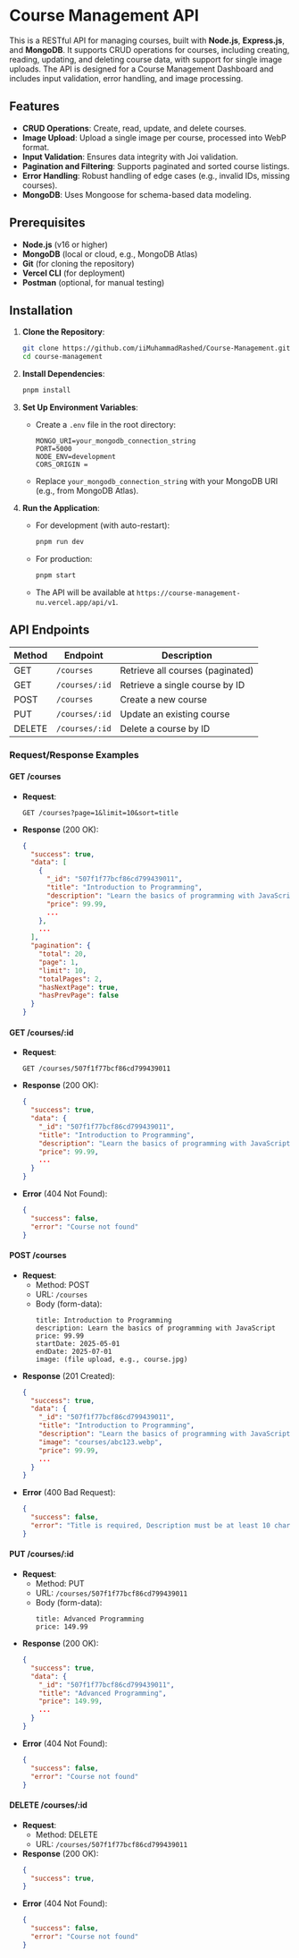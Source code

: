 # Course Management API

This is a RESTful API for managing courses, built with **Node.js**, **Express.js**, and **MongoDB**. It supports CRUD operations for courses, including creating, reading, updating, and deleting course data, with support for single image uploads. The API is designed for a Course Management Dashboard and includes input validation, error handling, and image processing.

## Features
- **CRUD Operations**: Create, read, update, and delete courses.
- **Image Upload**: Upload a single image per course, processed into WebP format.
- **Input Validation**: Ensures data integrity with Joi validation.
- **Pagination and Filtering**: Supports paginated and sorted course listings.
- **Error Handling**: Robust handling of edge cases (e.g., invalid IDs, missing courses).
- **MongoDB**: Uses Mongoose for schema-based data modeling.

## Prerequisites
- **Node.js** (v16 or higher)
- **MongoDB** (local or cloud, e.g., MongoDB Atlas)
- **Git** (for cloning the repository)
- **Vercel CLI** (for deployment)
- **Postman** (optional, for manual testing)

## Installation

1. **Clone the Repository**:
   ```bash
   git clone https://github.com/iiMuhammadRashed/Course-Management.git
   cd course-management
   ```

2. **Install Dependencies**:
   ```bash
   pnpm install
   ```

3. **Set Up Environment Variables**:
   - Create a `.env` file in the root directory:
     ```env
     MONGO_URI=your_mongodb_connection_string
     PORT=5000
     NODE_ENV=development
     CORS_ORIGIN =
     ```
   - Replace `your_mongodb_connection_string` with your MongoDB URI (e.g., from MongoDB Atlas).

4. **Run the Application**:
   - For development (with auto-restart):
     ```bash
     pnpm run dev
     ```
   - For production:
     ```bash
     pnpm start
     ```
   - The API will be available at `https://course-management-nu.vercel.app/api/v1`.

## API Endpoints

| Method | Endpoint                | Description                     |
|--------|-------------------------|---------------------------------|
| GET    | `/courses`          | Retrieve all courses (paginated)|
| GET    | `/courses/:id`      | Retrieve a single course by ID  |
| POST   | `/courses`          | Create a new course            |
| PUT    | `/courses/:id`      | Update an existing course      |
| DELETE | `/courses/:id`      | Delete a course by ID          |

### Request/Response Examples

#### GET /courses
- **Request**:
  ```
  GET /courses?page=1&limit=10&sort=title
  ```
- **Response** (200 OK):
  ```json
  {
    "success": true,
    "data": [
      {
        "_id": "507f1f77bcf86cd799439011",
        "title": "Introduction to Programming",
        "description": "Learn the basics of programming with JavaScript",
        "price": 99.99,
        ...
      },
      ...
    ],
    "pagination": {
      "total": 20,
      "page": 1,
      "limit": 10,
      "totalPages": 2,
      "hasNextPage": true,
      "hasPrevPage": false
    }
  }
  ```

#### GET /courses/:id
- **Request**:
  ```
  GET /courses/507f1f77bcf86cd799439011
  ```
- **Response** (200 OK):
  ```json
  {
    "success": true,
    "data": {
      "_id": "507f1f77bcf86cd799439011",
      "title": "Introduction to Programming",
      "description": "Learn the basics of programming with JavaScript",
      "price": 99.99,
      ...
    }
  }
  ```
- **Error** (404 Not Found):
  ```json
  {
    "success": false,
    "error": "Course not found"
  }
  ```

#### POST /courses
- **Request**:
  - Method: POST
  - URL: `/courses`
  - Body (form-data):
    ```
    title: Introduction to Programming
    description: Learn the basics of programming with JavaScript
    price: 99.99
    startDate: 2025-05-01
    endDate: 2025-07-01
    image: (file upload, e.g., course.jpg)
    ```
- **Response** (201 Created):
  ```json
  {
    "success": true,
    "data": {
      "_id": "507f1f77bcf86cd799439011",
      "title": "Introduction to Programming",
      "description": "Learn the basics of programming with JavaScript",
      "image": "courses/abc123.webp",
      "price": 99.99,
      ...
    }
  }
  ```
- **Error** (400 Bad Request):
  ```json
  {
    "success": false,
    "error": "Title is required, Description must be at least 10 characters"
  }
  ```

#### PUT /courses/:id
- **Request**:
  - Method: PUT
  - URL: `/courses/507f1f77bcf86cd799439011`
  - Body (form-data):
    ```
    title: Advanced Programming
    price: 149.99
    ```
- **Response** (200 OK):
  ```json
  {
    "success": true,
    "data": {
      "_id": "507f1f77bcf86cd799439011",
      "title": "Advanced Programming",
      "price": 149.99,
      ...
    }
  }
  ```
- **Error** (404 Not Found):
  ```json
  {
    "success": false,
    "error": "Course not found"
  }
  ```

#### DELETE /courses/:id
- **Request**:
  - Method: DELETE
  - URL: `/courses/507f1f77bcf86cd799439011`
- **Response** (200 OK):
  ```json
  {
    "success": true,
  }
  ```
- **Error** (404 Not Found):
  ```json
  {
    "success": false,
    "error": "Course not found"
  }
  ```
